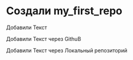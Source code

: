 # Создали my_first_repo

Добавили Текст 

Добавили Текст через GithuB

Добавили Текст через Локальный репозиторий


